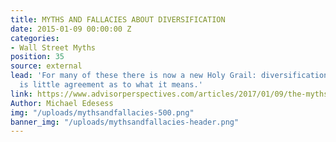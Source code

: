 ```yaml
---
title: MYTHS AND FALLACIES ABOUT DIVERSIFICATION
date: 2015-01-09 00:00:00 Z
categories:
- Wall Street Myths
position: 35
source: external
lead: 'For many of these there is now a new Holy Grail: diversification. But there
  is little agreement as to what it means.'
link: https://www.advisorperspectives.com/articles/2017/01/09/the-myths-and-fallacies-about-diversified-portfolios
Author: Michael Edesess
img: "/uploads/mythsandfallacies-500.png"
banner_img: "/uploads/mythsandfallacies-header.png"
---
```



